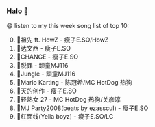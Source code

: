 

### Halo 👋

😄 listen to my this week song list of top 10:

0. 🌈祖先 ft. HowZ - 瘦子E.SO/HowZ
1. 🌈达文西 - 瘦子E.SO
2. 🌈CHANGE - 瘦子E.SO
3. 🌈脱罪 - 顽童MJ116
4. 🌈Jungle - 顽童MJ116
5. 🌈Mario Karting - 陈冠希/MC HotDog 热狗
6. 🌈天的创作 - 瘦子E.SO
7. 🌈轻熟女 27 - MC HotDog 热狗/关彦淳
8. 🌈MJ Party2008(beats by ezasscul) - 瘦子E.SO
9. 🌈红面线(Yella boyz) - 瘦子E.SO/LC

